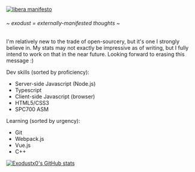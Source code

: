 [![libera manifesto](https://img.shields.io/badge/libera-manifesto-lightgrey.svg)](https://liberamanifesto.com)

###### ~ exodust = externally-manifested thoughts ~

I'm relatively new to the trade of open-sourcery, but it's one I strongly believe in. My stats may not exactly be impressive as of writing, but I fully intend to work on that in the near future. Looking forward to erasing this message :)

Dev skills (sorted by proficiency):

* Server-side Javascript (Node.js)
* Typescript
* Client-side Javascript (browser)
* HTML5/CSS3
* SPC700 ASM

Learning (sorted by urgency):

* Git
* Webpack.js
* Vue.js
* C++

[![Exodustx0's GitHub stats](https://github-readme-stats.vercel.app/api?username=Exodustx0&count_private=true&show_icons=true&theme=onedark&bg_color=21.5,282c34,0a0b1a)](https://github.com/anuraghazra/github-readme-stats)
